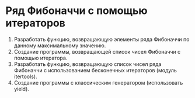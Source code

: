 # Ряд Фибоначчи с помощью итераторов

1. Разработать функцию, возвращающую элементы ряда Фибоначчи по данному максимальному значению.
2. Создание программы, возвращающей список чисел Фибоначчи с помощью итератора.
3. Разработать функцию, возвращающую список чисел ряда Фибоначчи с использованием бесконечных итераторов (модуль itertools). 
4. Создание программы с классическим генератором (использовать yield).
